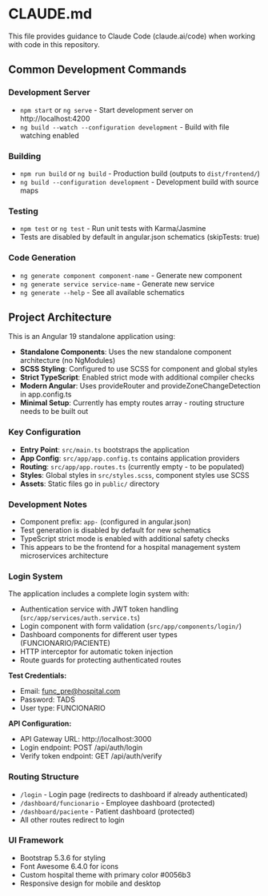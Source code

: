 # CLAUDE.md

This file provides guidance to Claude Code (claude.ai/code) when working with code in this repository.

## Common Development Commands

### Development Server
- `npm start` or `ng serve` - Start development server on http://localhost:4200
- `ng build --watch --configuration development` - Build with file watching enabled

### Building
- `npm run build` or `ng build` - Production build (outputs to `dist/frontend/`)
- `ng build --configuration development` - Development build with source maps

### Testing  
- `npm test` or `ng test` - Run unit tests with Karma/Jasmine
- Tests are disabled by default in angular.json schematics (skipTests: true)

### Code Generation
- `ng generate component component-name` - Generate new component
- `ng generate service service-name` - Generate new service
- `ng generate --help` - See all available schematics

## Project Architecture

This is an Angular 19 standalone application using:

- **Standalone Components**: Uses the new standalone component architecture (no NgModules)
- **SCSS Styling**: Configured to use SCSS for component and global styles
- **Strict TypeScript**: Enabled strict mode with additional compiler checks
- **Modern Angular**: Uses provideRouter and provideZoneChangeDetection in app.config.ts
- **Minimal Setup**: Currently has empty routes array - routing structure needs to be built out

### Key Configuration
- **Entry Point**: `src/main.ts` bootstraps the application
- **App Config**: `src/app/app.config.ts` contains application providers
- **Routing**: `src/app/app.routes.ts` (currently empty - to be populated)
- **Styles**: Global styles in `src/styles.scss`, component styles use SCSS
- **Assets**: Static files go in `public/` directory

### Development Notes
- Component prefix: `app-` (configured in angular.json)
- Test generation is disabled by default for new schematics
- TypeScript strict mode is enabled with additional safety checks
- This appears to be the frontend for a hospital management system microservices architecture

### Login System
The application includes a complete login system with:
- Authentication service with JWT token handling (`src/app/services/auth.service.ts`)
- Login component with form validation (`src/app/components/login/`)
- Dashboard components for different user types (FUNCIONARIO/PACIENTE)
- HTTP interceptor for automatic token injection
- Route guards for protecting authenticated routes

**Test Credentials:**
- Email: func_pre@hospital.com
- Password: TADS
- User type: FUNCIONARIO

**API Configuration:**
- API Gateway URL: http://localhost:3000
- Login endpoint: POST /api/auth/login
- Verify token endpoint: GET /api/auth/verify

### Routing Structure
- `/login` - Login page (redirects to dashboard if already authenticated)
- `/dashboard/funcionario` - Employee dashboard (protected)
- `/dashboard/paciente` - Patient dashboard (protected)
- All other routes redirect to login

### UI Framework
- Bootstrap 5.3.6 for styling
- Font Awesome 6.4.0 for icons
- Custom hospital theme with primary color #0056b3
- Responsive design for mobile and desktop